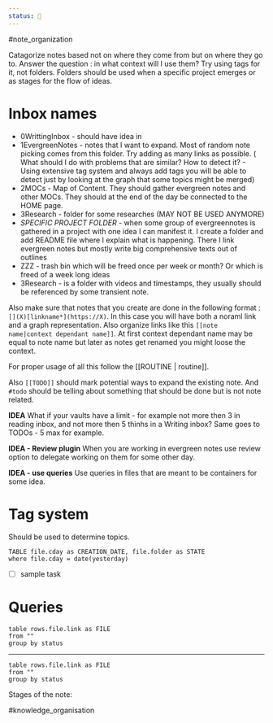 ```yaml
---
status: 🌾
---
```

#note_organization

Catagorize notes based not on where they come from but on where they go to. 
Answer the question : in what context will I use them?
Try using tags for it, not folders.
Folders should be used when a specific project emerges or as stages for the flow of ideas.

# Inbox names
- 0WrittingInbox - should have idea in
- 1EvergreenNotes - notes that I want to expand. Most of random note picking comes from this folder. Try adding as many links as possible. ( What should I do with problems that are similar? How to detect it? - Using extensive tag system and always add tags you will be able to detect just by looking at the graph that some topics might be merged)
- 2MOCs - Map of Content. They should gather evergreen notes and other MOCs. They should at the end of the day be connected to the HOME page.
- 3Research - folder for some researches (MAY NOT BE USED ANYMORE)
 - *SPECIFIC PROJECT FOLDER* - when some group of evergreennotes is gathered in a project with one idea I can manifest it. I create a folder and add README file where I explain what is happening. There I link evergreen notes but mostly write big comprehensive texts out of outlines
 - ZZZ - trash bin which will be freed once per week or month? Or which is freed of a week long ideas
 - 3Research - is a folder with videos and timestamps, they usually should be referenced by some transient note. 

Also make sure that notes that you create are done in the following format : ```[](X)[linkname*](https://X)```. In this case you will have both a noraml link and a graph representation.
Also organize links like this ```[[note name|context dependant name]]```. At first context dependant name may be equal to note name but later as notes get renamed you might loose the context. 
 
For proper usage of all this follow the [[ROUTINE | routine]].

Also ```[[TODO]]``` should mark potential ways to expand the existing note. And ```#todo``` should be telling about something that should be done but is not note related.

**IDEA**
What if your vaults have a limit - for example not more then 3 in reading inbox, and not more then 5 thinhs in a Writing inbox? Same goes to TODOs - 5 max for example.

**IDEA - Review plugin**
When you are working in evergreen notes use review option to delegate working on them for some other day.

**IDEA - use queries**
Use queries in files that are meant to be containers for some idea. 

# Tag system
Should be used to determine topics.


```dataview
TABLE file.cday as CREATION_DATE, file.folder as STATE
where file.cday = date(yesterday)
```


- [ ] sample task

# Queries

```dataview
table rows.file.link as FILE
from ""
group by status
```

*****

```dataview
table rows.file.link as FILE
from ""
group by status
```
Stages of the note:
 


 
#knowledge_organisation



